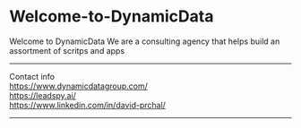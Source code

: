 # Welcome-to-DynamicData
Welcome to DynamicData
We are a consulting agency that helps build an assortment of scritps and apps 



-------------
Contact info <Br>
https://www.dynamicdatagroup.com/ <Br>
https://leadspy.ai/ <Br>
https://www.linkedin.com/in/david-prchal/<Br>


-------------
